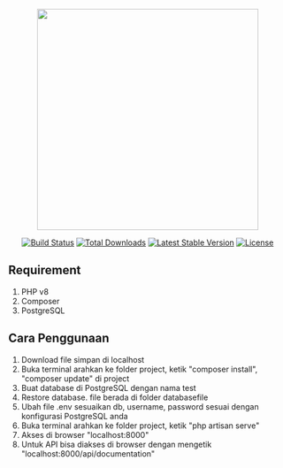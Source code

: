 <p align="center"><a href="https://laravel.com" target="_blank"><img src="https://raw.githubusercontent.com/laravel/art/master/logo-lockup/5%20SVG/2%20CMYK/1%20Full%20Color/laravel-logolockup-cmyk-red.svg" width="400"></a></p>

<p align="center">
<a href="https://travis-ci.org/laravel/framework"><img src="https://travis-ci.org/laravel/framework.svg" alt="Build Status"></a>
<a href="https://packagist.org/packages/laravel/framework"><img src="https://img.shields.io/packagist/dt/laravel/framework" alt="Total Downloads"></a>
<a href="https://packagist.org/packages/laravel/framework"><img src="https://img.shields.io/packagist/v/laravel/framework" alt="Latest Stable Version"></a>
<a href="https://packagist.org/packages/laravel/framework"><img src="https://img.shields.io/packagist/l/laravel/framework" alt="License"></a>
</p>


## Requirement

1. PHP v8
2. Composer
3. PostgreSQL

## Cara Penggunaan

1. Download file simpan di localhost
2. Buka terminal arahkan ke folder project, ketik "composer install", "composer update" di project
3. Buat database di PostgreSQL dengan nama test
4. Restore database. file berada di folder databasefile
5. Ubah file .env sesuaikan db, username, password sesuai dengan konfigurasi PostgreSQL anda
6. Buka terminal arahkan ke folder project, ketik "php artisan serve"
7. Akses di browser "localhost:8000"
8. Untuk API bisa diakses di browser dengan mengetik "localhost:8000/api/documentation"